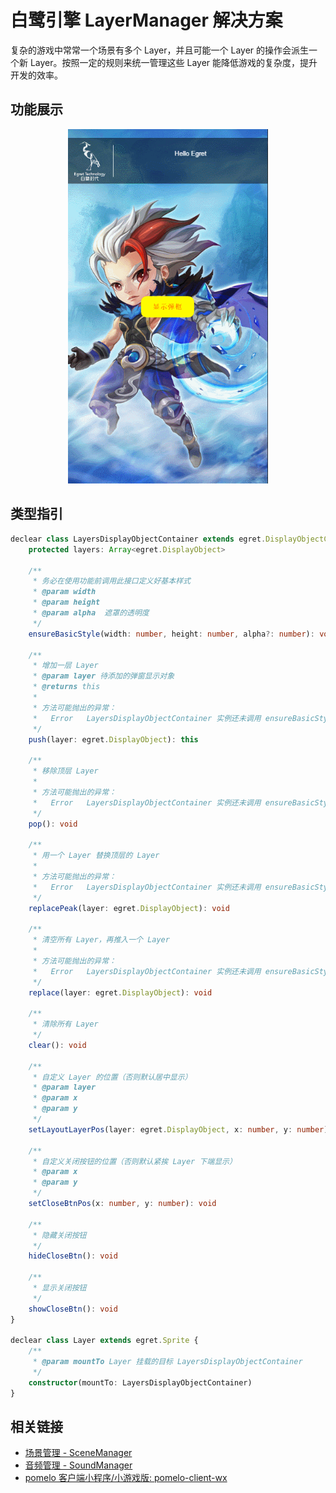 # 白鹭引擎 LayerManager 解决方案
复杂的游戏中常常一个场景有多个 Layer，并且可能一个 Layer 的操作会派生一个新 Layer。按照一定的规则来统一管理这些 Layer 能降低游戏的复杂度，提升开发的效率。

## 功能展示
<p align="center">
  <img width="320" src="./screenshot.gif"/>
</p>

## 类型指引
```typescript
declear class LayersDisplayObjectContainer extends egret.DisplayObjectContainer {
    protected layers: Array<egret.DisplayObject>

    /**
     * 务必在使用功能前调用此接口定义好基本样式
     * @param width
     * @param height
     * @param alpha  遮罩的透明度
     */
    ensureBasicStyle(width: number, height: number, alpha?: number): void

    /**
     * 增加一层 Layer
     * @param layer 待添加的弹窗显示对象
     * @returns this
     * 
     * 方法可能抛出的异常：
     *   Error   LayersDisplayObjectContainer 实例还未调用 ensureBasicStyle 进行初始化
     */
    push(layer: egret.DisplayObject): this

    /**
     * 移除顶层 Layer 
     * 
     * 方法可能抛出的异常：
     *   Error   LayersDisplayObjectContainer 实例还未调用 ensureBasicStyle 进行初始化
     */
    pop(): void

    /**
     * 用一个 Layer 替换顶层的 Layer
     * 
     * 方法可能抛出的异常：
     *   Error   LayersDisplayObjectContainer 实例还未调用 ensureBasicStyle 进行初始化
     */
    replacePeak(layer: egret.DisplayObject): void

    /**
     * 清空所有 Layer，再推入一个 Layer
     * 
     * 方法可能抛出的异常：
     *   Error   LayersDisplayObjectContainer 实例还未调用 ensureBasicStyle 进行初始化
     */
    replace(layer: egret.DisplayObject): void

    /**
     * 清除所有 Layer
     */
    clear(): void

    /**
     * 自定义 Layer 的位置（否则默认居中显示）
     * @param layer 
     * @param x
     * @param y
     */
    setLayoutLayerPos(layer: egret.DisplayObject, x: number, y: number): void

    /**
     * 自定义关闭按钮的位置（否则默认紧挨 Layer 下端显示）
     * @param x
     * @param y
     */
    setCloseBtnPos(x: number, y: number): void

    /**
     * 隐藏关闭按钮
     */
    hideCloseBtn(): void

    /**
     * 显示关闭按钮
     */
    showCloseBtn(): void
}

declear class Layer extends egret.Sprite {
    /**
     * @param mountTo Layer 挂载的目标 LayersDisplayObjectContainer
     */
    constructor(mountTo: LayersDisplayObjectContainer)
}
```

## 相关链接

* [场景管理 - SceneManager](https://gist.github.com/yangfch3/30ba6b05e9f1f015a9c82aa10077dda0)
* [音频管理 - SoundManager](https://gist.github.com/yangfch3/c00c3b14cd54937a878b5f5e0cdbc4f9)
* [pomelo 客户端小程序/小游戏版: pomelo-client-wx](https://github.com/yangfch3/pomelo-client-wx)

